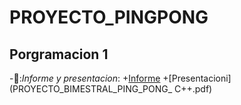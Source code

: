 # PROYECTO_PINGPONG
## Porgramacion 1

-📁:_Informe y presentacion_:
   +[Informe](INFORME_PROYECTO_BIMESTRAL_PING_PONG_C++.pdf)
   +[Presentacioni](PROYECTO_BIMESTRAL_PING_PONG_ C++.pdf)
